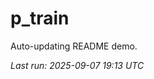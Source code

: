 # p_train

Auto-updating README demo.

<!--START_SECTION:status-->
_Last run: 2025-09-07 19:13 UTC_
<!--END_SECTION:status-->










































































































































































































































































































































































































































